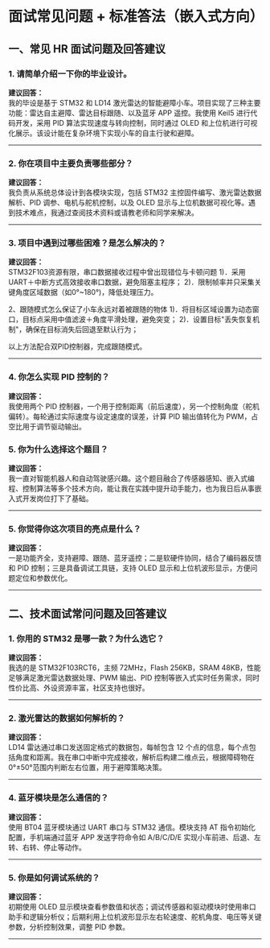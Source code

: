 # 面试常见问题 + 标准答法（嵌入式方向）

## 一、常见 HR 面试问题及回答建议

### 1. 请简单介绍一下你的毕业设计。
**建议回答：**  
我的毕设是基于 STM32 和 LD14 激光雷达的智能避障小车。项目实现了三种主要功能：雷达自主避障、雷达目标跟随、以及蓝牙 APP 遥控。我使用 Keil5 进行代码开发，采用 PID 算法实现速度与转向控制，同时通过 OLED 和上位机进行可视化展示。该设计能在复杂环境下实现小车的自主行驶和避障。

---

### 2. 你在项目中主要负责哪些部分？
**建议回答：**  
我负责从系统总体设计到各模块实现，包括 STM32 主控固件编写、激光雷达数据解析、PID 调参、电机与舵机控制，以及 OLED 显示与上位机数据可视化等。遇到技术难点，我通过查阅技术资料或请教老师和同学来解决。

---

### 3. 项目中遇到过哪些困难？是怎么解决的？
**建议回答：**  
STM32F103资源有限，串口数据接收过程中曾出现错位与卡顿问题
1)．采用UART＋中断方式高效接收串口数据，避免阻塞主程序；
2)．限制帧率并只采集关键角度区域数据（如0°~180°)，降低处理压力。

2、跟随模式怎么保证了小车永远对着被跟随的物体
1)．将目标区域设置为动态窗口，目标点采用中值滤波＋角度平滑处理，避免突变；
2)．设置目标"丢失恢复机制"，确保在目标消失后回退至默认行为；

以上方法配合双PID控制器，完成跟随模式。

---
### 4. 你怎么实现 PID 控制的？
**建议回答：**  
我使用两个 PID 控制器，一个用于控制距离（前后速度），另一个控制角度（舵机偏转）。每轮通过实际速度与设定速度的误差，计算 PID 输出值转化为 PWM，占空比用于调节驱动输出。

### 5. 你为什么选择这个题目？
**建议回答：**  
我一直对智能机器人和自动驾驶感兴趣。这个题目融合了传感器感知、嵌入式编程、控制算法等多个技术方向，能让我在实践中提升动手能力，也为我日后从事嵌入式开发岗位打下了基础。

---

### 5. 你觉得你这次项目的亮点是什么？
**建议回答：**  
一是功能齐全，支持避障、跟随、蓝牙遥控；二是软硬件协同，结合了编码器反馈和 PID 控制；三是具备调试工具链，支持 OLED 显示和上位机波形显示，方便问题定位和参数优化。

---

## 二、技术面试常问问题及回答建议

### 1. 你用的 STM32 是哪一款？为什么选它？
**建议回答：**  
我选的是 STM32F103RCT6，主频 72MHz，Flash 256KB，SRAM 48KB，性能足够满足激光雷达数据处理、PWM 输出、PID 控制等嵌入式实时任务需求，同时性价比高、外设资源丰富，社区支持也很好。

---

### 2. 激光雷达的数据如何解析的？
**建议回答：**  
LD14 雷达通过串口发送固定格式的数据包，每帧包含 12 个点的信息，每个点包括角度和距离。我在串口中断中完成接收，解析后构建二维点云，根据障碍物在 0°±50°范围内判断左右位置，用于避障策略决策。

---

### 4. 蓝牙模块是怎么通信的？
**建议回答：**  
使用 BT04 蓝牙模块通过 UART 串口与 STM32 通信。模块支持 AT 指令初始化配置，手机端通过蓝牙 APP 发送字符命令如 A/B/C/D/E 实现小车前进、后退、左转、右转、停止等动作。

---

### 5. 你是如何调试系统的？
**建议回答：**  
初期使用 OLED 显示模块查看参数值和状态；调试传感器和驱动模块时使用串口助手和逻辑分析仪；后期利用上位机波形显示左右轮速度、舵机角度、电压等关键参数，分析控制效果，调整 PID 参数。

---

<!--stackedit_data:
eyJoaXN0b3J5IjpbNjczNDE2MjM1LC0xNTU2NzI3NjYsLTIwOD
g3NDY2MTJdfQ==
-->